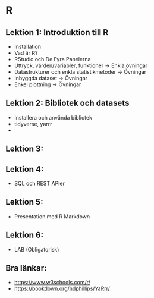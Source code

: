 # R
## Lektion 1: Introduktion till R
* Installation
* Vad är R?
* RStudio och De Fyra Panelerna
* Uttryck, värden/variabler, funktioner -> Enkla övningar
* Datastrukturer och enkla statistikmetoder -> Övningar
* Inbyggda dataset -> Övningar
* Enkel plottning -> Övningar

## Lektion 2: Bibliotek och datasets
* Installera och använda bibliotek
* tidyverse, yarrr
* 


## Lektion 3:


## Lektion 4:
* SQL och REST APIer

## Lektion 5:
* Presentation med R Markdown

## Lektion 6:
* LAB (Obligatorisk)

## Bra länkar:
* https://www.w3schools.com/r/
* https://bookdown.org/ndphillips/YaRrr/
